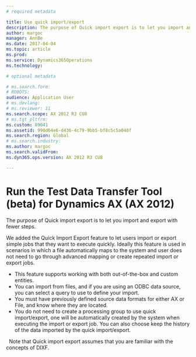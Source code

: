 ```yaml
---
# required metadata

title: Use quick import/export
description: The purpose of Quick import export is to let you import and export with fewer steps.
author: margoc
manager: AnnBe
ms.date: 2017-04-04
ms.topic: article
ms.prod: 
ms.service: Dynamics365Operations
ms.technology: 

# optional metadata

# ms.search.form: 
# ROBOTS: 
audience: Application User
# ms.devlang: 
# ms.reviewer: 11
ms.search.scope: AX 2012 R3 CU8
# ms.tgt_pltfrm: 
ms.custom: 89041
ms.assetid: 990d64e6-d436-4c79-9bb5-bf8c5c5a048f
ms.search.region: Global
# ms.search.industry: 
ms.author: margoc
ms.search.validFrom: 
ms.dyn365.ops.version: AX 2012 R3 CU8

---
```


# Run the Test Data Transfer Tool (beta) for Dynamics AX (AX 2012)

The purpose of Quick import export is to let you import and export with fewer steps.

We added the Quick Import Export feature to let users import or export simple jobs that they want to execute quickly. Ideally this feature is used in scenarios in which a file automatically maps to the system and user does not need to go through advanced mapping or create repeated import or export jobs.

-   This feature supports working with both out-of-the-box and custom entities.
-   You can import from files, and if you are using an ODBC data source, you can select a query to use to define your import.
-   You must have previously defined source data formats for either AX or File, and know where they are located.
-   You do not need to create a processing group to use quick import/export, one will be automatically created by the system when executing the import or export job. You can also choose keep the history of the data imported by the quick import/export.

  Note that Quick import export assumes that you are familiar with the concepts of DIXF.

